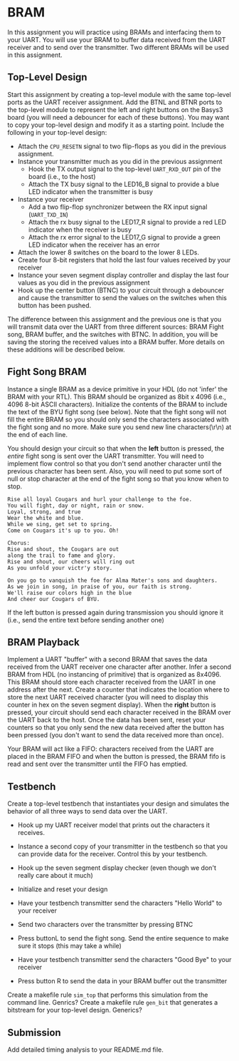 <!--

Need to be more clear on Putty settings. 
- Parity? (enforce it!)
- Default baud rate?
They use glbl.v file for simulation. Need to include in their repository.
Don't hard code any paths in makefile! (perhaps have an environment variable that is set so I can reuse their makefiles)
- Have them simulate the full fight song

Futgure: if they hit enter, make sure both CR/LF are sent back
- buffer empties when right pressed.
- start fight song with new line (make it more clear how to setup putty and what to send at the end of the line)
- Have the fight song spit out the text as fast as possible (no delays).
-->
# BRAM

In this assignment you will practice using BRAMs and interfacing them to your UART. 
You will use your BRAM to buffer data received from the UART receiver and to send over the transmitter. 
Two different BRAMs will be used in this assignment. 

<!--
You can create this design in a single HDL file if you like.
-->

## Top-Level Design

Start this assignment by creating a top-level module with the same top-level ports as the UART receiver assignment.
Add the BTNL and BTNR ports to the top-level module to represent the left and right buttons on the Basys3 board (you will need a debouncer for each of these buttons).
You may want to copy your top-level design and modify it as a starting point.
Include the following in your top-level design:
* Attach the `CPU_RESETN` signal to two flip-flops as you did in the previous assignment.
* Instance your transmitter much as you did in the previous assignment
  * Hook the TX output signal to the top-level `UART_RXD_OUT` pin of the board (i.e., to the host)
  * Attach the TX busy signal to the LED16_B signal to provide a blue LED indicator when the transmitter is busy
* Instance your receiver
  * Add a two flip-flop synchronizer between the RX input signal (`UART_TXD_IN`)
  * Attach the rx busy signal to the LED17_R signal to provide a red LED indicator when the receiver is busy
  * Attach the rx error signal to the LED17_G signal to provide a green LED indicator when the receiver has an error
* Attach the lower 8 switches on the board to the lower 8 LEDs.
* Create four 8-bit registers that hold the last four values received by your receiver
* Instance your seven segment display controller and display the last four values as you did in the previous assignment
* Hook up the center button (BTNC) to your circuit through a debouncer and cause the transmitter to send the values on the switches when this button has been pushed. 

The difference between this assignment and the previous one is that you will transmit data over the UART from three different sources: BRAM Fight song, BRAM buffer, and the switches with BTNC.
In addition, you will be saving the storing the received values into a BRAM buffer.
More details on these additions will be described below.


## Fight Song BRAM

Instance a single BRAM as a device primitive in your HDL (do not 'infer' the BRAM with your RTL). 
This BRAM should be organized as 8bit x 4096 (i.e., 4096 8-bit ASCII characters). 
Initialize the contents of the BRAM to include the text of the BYU fight song (see below). 
Note that the fight song will not fill the entire BRAM so you should only send the characters associated with the fight song and no more.
Make sure you send new line characters(\r\n) at the end of each line.

You should design your circuit so that when the **left** button is pressed, the _entire_ fight song is sent over the UART transmitter. 
You will need to implement flow control so that you don't send another character until the previous character has been sent. 
Also, you will need to put some sort of null or stop character at the end of the fight song so that you know when to stop.

```
Rise all loyal Cougars and hurl your challenge to the foe.
You will fight, day or night, rain or snow.
Loyal, strong, and true
Wear the white and blue.
While we sing, get set to spring.
Come on Cougars it's up to you. Oh!

Chorus:
Rise and shout, the Cougars are out
along the trail to fame and glory.
Rise and shout, our cheers will ring out
As you unfold your victr'y story.

On you go to vanquish the foe for Alma Mater's sons and daughters.
As we join in song, in praise of you, our faith is strong.
We'll raise our colors high in the blue
And cheer our Cougars of BYU.
```
If the left button is pressed again during transmission you should ignore it (i.e., send the entire text before sending another one)

## BRAM Playback

Implement a UART "buffer" with a second BRAM that saves the data received from the UART receiver one character after another.
Infer a second BRAM from HDL (no instancing of primitive) that is organized as 8x4096. 
This BRAM should store each character received from the UART in one address after the next. 
Create a counter that indicates the location where to store the next UART received character (you will need to display this counter in hex on the seven segment display).
When the **right** button is pressed, your circuit should send each character received in the BRAM over the UART back to the host.
Once the data has been sent, reset your counters so that you only send the new data received after the button has been pressed (you don't want to send the data received more than once).

Your BRAM will act like a FIFO: characters received from the UART are placed in the BRAM FIFO and when the button is pressed, the BRAM fifo is read and sent over the transmitter until the FIFO has emptied.

## Testbench

Create a top-level testbench that instantiates your design and simulates the behavior of all three ways to send data over the UART.

* Hook up my UART receiver model that prints out the characters it receives.
* Instance a second copy of your transmitter in the testbench so that you can provide data for the receiver. Control this by your testbench.
* Hook up the seven segment display checker (even though we don't really care about it much)

* Initialize and reset your design
* Have your testbench transmitter send the characters "Hello World" to your receiver
* Send two characters over the transmitter by pressing BTNC
* Press buttonL to send the fight song. Send the entire sequence to make sure it stops (this may take a while)
* Have your testbench transmitter send the characters "Good Bye" to your receiver
* Press button R to send the data in your BRAM buffer out the transmitter


Create a makefile rule `sim_top` that performs this simulation from the command line. Genrics?
Create a makefile rule `gen_bit` that generates a bitstream for your top-level design. Generics?


## Submission

Add detailed timing analysis to your README.md file.
